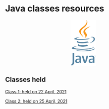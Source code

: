 # Java classes resources
<div align="center"><img src="Java.png" height="150"/></div>

## Classes held

[Class 1: held on 22 April, 2021](2021_04_22_JavaClass-1)

[Class 2: held on 25 April, 2021](2021_04_25_JavaClass-2)
